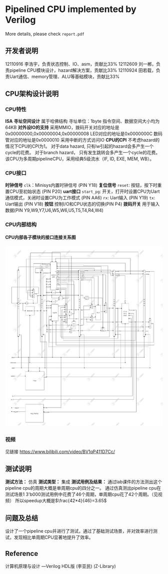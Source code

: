# Pipelined CPU implemented by Verilog

More details, please check `report.pdf`

## 开发者说明

12110916 李浩宇，负责状态控制、IO、asm，贡献比$33\%$
12112609 刘一郴，负责pipeline CPU模块设计，hazard解决方案，贡献比$33\%$
12110924 田若载，负责Uart通信、memory管理、ALU等基础模块，贡献比$33\%$

## CPU架构设计说明
### CPU特性
**ISA**
**寻址空间设计**
属于哈佛结构
寻址单位：1byte
指令空间、数据空间大小均为64KB
**对外设IO的支持**
采用MMIO，拨码开关对应的地址是0x00000000,0x00000004,0x00000008
LED对应的地址是0x0000000C
数码管对应的地址是0x0000010
采用中断的方式访问IO
**CPU的CPI**
不考虑hazard的情况下CPU的CPI为1。
对于data hazard, 只有lw引起的hazard会多产生一个cycle的花费。
对于branch hazard， 只有发生跳转会多产生一个cycle的花费。
该CPU为多周期pipelineCPU，采用经典5级流水（IF, ID, EXE, MEM, WB）。

### CPU接口
**时钟信号**
`clk`：Minisys内置时钟信号 (PIN Y18)
**复位信号**
`reset`: 按钮，按下时重置CPU至初始状态 (PIN P20)
**uart接口**
`start_pg`: 开关，打开时设置CPU为Uart通信模式，关闭时设置CPU为工作模式 (PIN AA6)
`rx`: Uart输入  (PIN Y19)
`tx`: Uart输出 (PIN V18)
**按钮**
控制I/O和CPU状态的切换(PIN P4)
**拨码开关**
用于输入数据(PIN Y9,W9,Y7,U6,W5,W6,U5,T5,T4,R4,W4)

### CPU内部结构
#### CPU内部各子模块的接口连接关系图
![cpu_diagram](./assets/cpu_diagram-1689236411671-2.jpg)

## 
### 视频
见链接 https://www.bilibili.com/video/BV1qP411D7Cc/


## 测试说明
**测试方法：** 仿真
**测试类型：** 集成
**测试用例及结果：**
通过lab课件的方法测出这个pipeline cpu的周期大概是单周期cpu的四分之一。
通过仿真测出pipeline cpu在测试场景1 3'b000测试用例中花费了46个周期，单周期cpu花了42个周期。（见视频）
所以speedup大概是$\frac{42*4}{46}=3.65$

## 问题及总结
设计了一个pipeline cpu并进行了测试，通过了基础测试场景，并对效率进行测试，发现相比单周期CPU显著地提升了效率。

## Reference
计算机原理与设计 —Verilog HDL版 (李亚民) (Z-Library)
